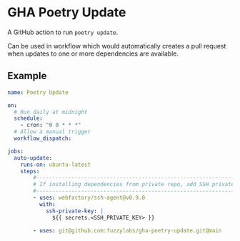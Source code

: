 # GHA Poetry Update

A GitHub action to run `poetry update`.

Can be used in workflow which would automatically creates a pull request when updates to one or more dependencies are available.

## Example

```yaml
name: Poetry Update

on: 
  # Run daily at midnight
  schedule:
    - cron: "0 0 * * *"
  # Allow a manual trigger
  workflow_dispatch:

jobs:
  auto-update:
    runs-on: ubuntu-latest
    steps:
        #---------------------------------------------------------------------------
        # If installing dependencies from private repo, add SSH private key here
        #---------------------------------------------------------------------------
        - uses: webfactory/ssh-agent@v0.9.0
          with:
            ssh-private-key: |
              ${{ secrets.<SSH_PRIVATE_KEY> }}
    
        - uses: git@github.com:fuzzylabs/gha-poetry-update.git@main
```